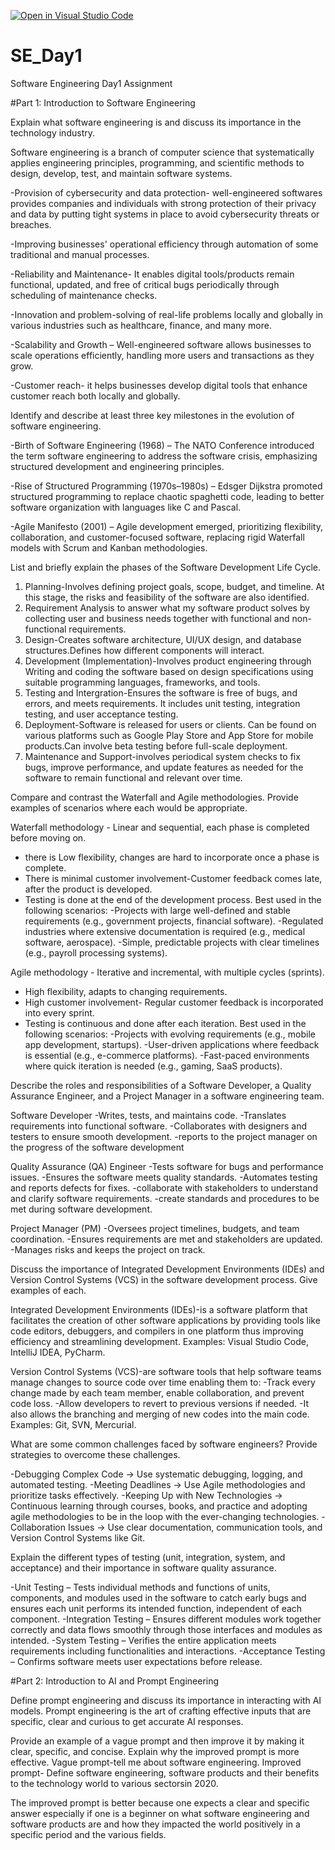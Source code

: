[![Open in Visual Studio Code](https://classroom.github.com/assets/open-in-vscode-2e0aaae1b6195c2367325f4f02e2d04e9abb55f0b24a779b69b11b9e10269abc.svg)](https://classroom.github.com/online_ide?assignment_repo_id=18391386&assignment_repo_type=AssignmentRepo)
# SE_Day1
Software Engineering Day1 Assignment

#Part 1: Introduction to Software Engineering

Explain what software engineering is and discuss its importance in the technology industry.

   Software engineering is a branch of computer science that systematically applies engineering principles, programming, and scientific methods to design, develop, test, and maintain software systems.
   
-Provision of cybersecurity and data protection- well-engineered softwares provides companies and individuals with strong protection of their privacy and data by putting 
 tight systems in place to avoid cybersecurity threats or breaches.
 
-Improving businesses' operational efficiency through automation of some traditional and manual processes.

-Reliability and Maintenance- It enables digital tools/products remain functional, updated, and free of critical bugs periodically through scheduling of maintenance checks.

-Innovation and problem-solving of real-life problems locally and globally in various industries such as healthcare, finance, and many more.

-Scalability and Growth – Well-engineered software allows businesses to scale operations efficiently, handling more users and transactions as they grow.

-Customer reach- it helps businesses develop digital tools that enhance customer reach both locally and globally.


Identify and describe at least three key milestones in the evolution of software engineering.

-Birth of Software Engineering (1968) – The NATO Conference introduced the term software engineering to address the software crisis, emphasizing structured development and engineering principles.

-Rise of Structured Programming (1970s–1980s) – Edsger Dijkstra promoted structured programming to replace chaotic spaghetti code, leading to better software organization with languages like C and Pascal.

-Agile Manifesto (2001) – Agile development emerged, prioritizing flexibility, collaboration, and customer-focused software, replacing rigid Waterfall models with Scrum and Kanban methodologies.

List and briefly explain the phases of the Software Development Life Cycle.

1. Planning-Involves defining project goals, scope, budget, and timeline. At this stage, the risks and feasibility of the software are also identified.
2. Requirement Analysis  to answer what my software product solves by collecting user and business needs together with functional and non-functional requirements.
3. Design-Creates software architecture, UI/UX design, and database structures.Defines how different components will interact.
4. Development (Implementation)-Involves product engineering through Writing and coding the software based on design specifications using suitable programming languages, frameworks, and tools.
5. Testing and Intergration-Ensures the software is free of bugs, and errors, and meets requirements. It includes unit testing, integration testing, and user acceptance testing.
6. Deployment-Software is released for users or clients. Can be found on various platforms such as Google Play Store and App Store for mobile products.Can involve beta testing before full-scale deployment.
7. Maintenance and Support-involves periodical system checks to fix bugs, improve performance, and update features as needed for the software to remain functional and relevant over time.

Compare and contrast the Waterfall and Agile methodologies. Provide examples of scenarios where each would be appropriate.

Waterfall methodology - Linear and sequential, each phase is completed before moving on. 
- there is Low flexibility, changes are hard to incorporate once a phase is complete.
 - There is minimal customer involvement-Customer feedback comes late, after the product is developed.
 - Testing is done at the end of the development process.
Best used in the following scenarios:
-Projects with large well-defined and stable requirements (e.g., government projects, financial software).
-Regulated industries where extensive documentation is required (e.g., medical software, aerospace).
-Simple, predictable projects with clear timelines (e.g., payroll processing systems).

Agile methodology - Iterative and incremental, with multiple cycles (sprints). 
- High flexibility, adapts to changing requirements. 
- High customer involvement- Regular customer feedback is incorporated into every sprint. 
- Testing is continuous and done after each iteration.
Best used in the following scenarios:
-Projects with evolving requirements (e.g., mobile app development, startups).
-User-driven applications where feedback is essential (e.g., e-commerce platforms).
-Fast-paced environments where quick iteration is needed (e.g., gaming, SaaS products).


Describe the roles and responsibilities of a Software Developer, a Quality Assurance Engineer, and a Project Manager in a software engineering team.

Software Developer
-Writes, tests, and maintains code.
-Translates requirements into functional software.
-Collaborates with designers and testers to ensure smooth development.
-reports to the project manager on the progress of the software development

 Quality Assurance (QA) Engineer
-Tests software for bugs and performance issues.
-Ensures the software meets quality standards.
-Automates testing and reports defects for fixes.
-collaborate with stakeholders to understand and clarify software requirements.
-create standards and procedures to be met during software development.

Project Manager (PM)
-Oversees project timelines, budgets, and team coordination.
-Ensures requirements are met and stakeholders are updated.
-Manages risks and keeps the project on track.

Discuss the importance of Integrated Development Environments (IDEs) and Version Control Systems (VCS) in the software development process. Give examples of each.

Integrated Development Environments (IDEs)-is a software platform that facilitates the creation of other software applications by providing tools like code editors, debuggers, and compilers in one platform thus improving efficiency and streamlining development.
Examples: Visual Studio Code, IntelliJ IDEA, PyCharm.

Version Control Systems (VCS)-are software tools that help software teams manage changes to source code over time enabling them to:
-Track every change made by each team member, enable collaboration, and prevent code loss.
-Allow developers to revert to previous versions if needed.
-It also allows the branching and merging of new codes into the main code.
 Examples: Git, SVN, Mercurial.

What are some common challenges faced by software engineers? Provide strategies to overcome these challenges.

-Debugging Complex Code → Use systematic debugging, logging, and automated testing.
-Meeting Deadlines → Use Agile methodologies and prioritize tasks effectively.
-Keeping Up with New Technologies → Continuous learning through courses, books, and practice and adopting agile methodologies to be in the loop with the ever-changing technologies.
-Collaboration Issues → Use clear documentation, communication tools, and Version Control Systems like Git.

Explain the different types of testing (unit, integration, system, and acceptance) and their importance in software quality assurance.

-Unit Testing – Tests individual methods and functions of units, components, and modules used in the software to catch early bugs and ensures each unit performs its intended function, independent of each component.
-Integration Testing – Ensures different modules work together correctly and data flows smoothly through those interfaces and modules as intended.
-System Testing – Verifies the entire application meets requirements including functionalities and interactions.
-Acceptance Testing – Confirms software meets user expectations before release.

#Part 2: Introduction to AI and Prompt Engineering


Define prompt engineering and discuss its importance in interacting with AI models.
Prompt engineering is the art of crafting effective inputs that are specific, clear and curious to get accurate AI responses.

Provide an example of a vague prompt and then improve it by making it clear, specific, and concise. Explain why the improved prompt is more effective.
Vague prompt-tell me about software engineering.
Improved prompt- Define software engineering, software products and their benefits to the technology world to various sectorsin 2020.

The improved prompt is better because one expects a clear and specific answer especially if one is a beginner on what software engineering and software products are and how they impacted the world positively in a specific period and the various fields.
